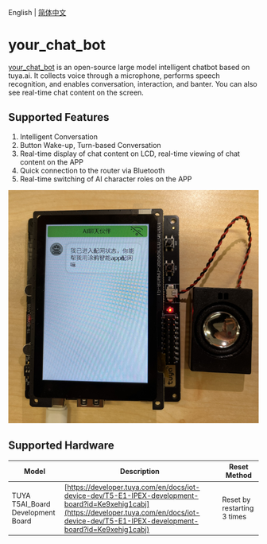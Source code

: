 English | [简体中文](./RAEDME_zh.md)

# your_chat_bot
[your_chat_bot](https://github.com/tuya/TuyaOpen/tree/master/apps/tuya.ai/your_chat_bot) is an open-source large model intelligent chatbot based on tuya.ai. It collects voice through a microphone, performs speech recognition, and enables conversation, interaction, and banter. You can also see real-time chat content on the screen.

## Supported Features

1. Intelligent Conversation
2. Button Wake-up, Turn-based Conversation
3. Real-time display of chat content on LCD, real-time viewing of chat content on the APP
4. Quick connection to the router via Bluetooth
5. Real-time switching of AI character roles on the APP

![](../../../docs/images/apps/your_chat_bot.png)

## Supported Hardware
| Model | Description | Reset Method |
| --- | --- | --- |
| TUYA T5AI_Board Development Board | [https://developer.tuya.com/en/docs/iot-device-dev/T5-E1-IPEX-development-board?id=Ke9xehig1cabj](https://developer.tuya.com/en/docs/iot-device-dev/T5-E1-IPEX-development-board?id=Ke9xehig1cabj) | Reset by restarting 3 times |